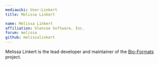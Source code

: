 ```yaml
---
mediawiki: User:Linkert
title: Melissa Linkert

name: Melissa Linkert
affiliation: Glencoe Software, Inc.
forum: melissa
github: melissalinkert
---
```


Melissa Linkert is the lead developer and maintainer of the [Bio-Formats](/formats/bio-formats) project.
